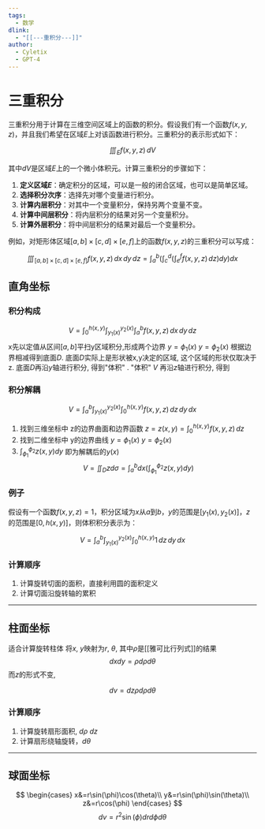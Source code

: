 ```yaml
---
tags:
  - 数学
dlink:
  - "[[---重积分---]]"
author:
  - Cyletix
  - GPT-4
---
```

# 三重积分

三重积分用于计算在三维空间区域上的函数的积分。假设我们有一个函数$f(x, y, z)$，并且我们希望在区域$E$上对该函数进行积分。三重积分的表示形式如下：

$$
\iiint_E f(x, y, z) \, dV
$$

其中$dV$是区域$E$上的一个微小体积元。计算三重积分的步骤如下：

1. **定义区域$E$**：确定积分的区域，可以是一般的闭合区域，也可以是简单区域。
2. **选择积分次序**：选择先对哪个变量进行积分。
3. **计算内层积分**：对其中一个变量积分，保持另两个变量不变。
4. **计算中间层积分**：将内层积分的结果对另一个变量积分。
5. **计算外层积分**：将中间层积分的结果对最后一个变量积分。

例如，对矩形体区域$[a, b] \times [c, d] \times [e, f]$上的函数$f(x, y, z)$的三重积分可以写成：

$$
\iiint_{[a, b] \times [c, d] \times [e, f]} f(x, y, z) \, dx \, dy \, dz = \int_a^b \left( \int_c^d \left( \int_e^f f(x, y, z) \, dz \right) dy \right) dx
$$





## 直角坐标
### 积分构成 
$$
V = \int_0^{h(x, y)}\int_{y_1(x)}^{y_2(x)} \int_a^b f(x, y, z) \, dx\, dy\, dz
$$
x先以定值从区间$[a,b]$平扫y区域积分,形成两个边界 $y=\phi_{1}(x)$ $y=\phi_{2}(x)$ 
根据边界相减得到底面$D$. 
底面$D$实际上是形状被x,y决定的区域, 这个区域的形状仅取决于z. 
底面$D$再沿$y$轴进行积分, 得到"体积" .
"体积" $V$ 再沿$z$轴进行积分, 得到
### 积分解耦 
$$
V = \int_a^b \int_{y_1(x)}^{y_2(x)} \int_0^{h(x, y)} f(x, y, z) \, dz \, dy \, dx
$$

1. 找到三维坐标中 z的边界曲面和边界函数 $z=z(x,y)=\int_0^{h(x, y)} f(x, y, z) \, dz$ 
2. 找到二维坐标中 y的边界曲线 $y=\phi_{1}(x)$ $y=\phi_{2}(x)$ 
3. $\int_{\phi_{1}}^{\phi_{2}}z(x,y)dy$ 即为解耦后的$y(x)$
$$V=\iint_{D} zd\sigma = \int_a^b dx \left(\int_{\phi_{1}}^{\phi_{2}}z(x,y)dy\right)$$

### 例子
假设有一个函数$f(x, y, z) = 1$，积分区域为$x$从$a$到$b$，$y$的范围是$[y_1(x), y_2(x)]$，$z$的范围是$[0, h(x, y)]$，则体积积分表示为：

$$
V = \int_a^b \int_{y_1(x)}^{y_2(x)} \int_0^{h(x, y)} 1 \, dz \, dy \, dx
$$

### 计算顺序
1. 计算旋转切面的面积，直接利用圆的面积定义
2. 计算切面沿旋转轴的累积



---
## 柱面坐标
适合计算旋转柱体
将$x$, $y$映射为$r$, $\theta$, 其中$\rho$是[[雅可比行列式]]的结果
$$dxdy=\rho d\rho d\theta$$
而$z$的形式不变, 

$$dv=dz\rho d\rho d\theta$$


### 计算顺序
1. 计算旋转扇形面积, $d\rho$ $dz$
2. 计算扇形绕轴旋转，$d\theta$


---
## 球面坐标
$$
\begin{cases}
x&=r\sin(\phi)\cos(\theta)\\
y&=r\sin(\phi)\sin(\theta)\\
z&=r\cos(\phi)
\end{cases}
$$
$$dv=r^2\sin(\phi)drd\phi d\theta$$
